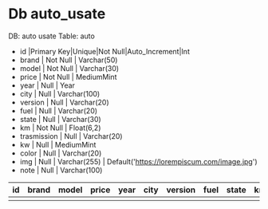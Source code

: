 # Db auto_usate

DB: auto usate
Table: auto

- id |Primary Key|Unique|Not Null|Auto_Increment|Int
- brand | Not Null | Varchar(50)
- model | Not Null | Varchar(30)
- price | Not Null | MediumMint
- year  | Null | Year
- city | Null | Varchar(100)
- version | Null | Varchar(20)
- fuel | Null | Varchar(20)
- state | Null | Varchar(30)
- km | Not Null | Float(6,2)
- trasmission | Null | Varchar(20)
- kw | Null | MediumMint
- color | Null | Varchar(20)
- img | Null | Varchar(255) | Default('<https://lorempiscum.com/image.jpg>')
- note | Null | Varchar(100)






|id |brand |model|price |year|city |version|fuel |state |km |transmission|kw |color|img |note|
|---|------|-----|------|----|-----|-------|-----|------|---|------------|---|-----|----|----|
|   |      |     |      |    |     |       |     |      |   |            |   |     |    |    |

